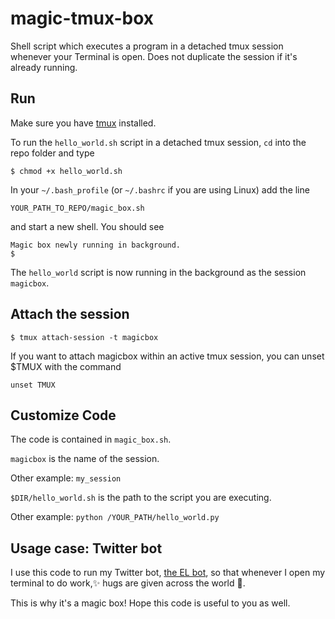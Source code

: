 # magic-tmux-box
Shell script which executes a program in a detached tmux session whenever your Terminal is open. Does not duplicate the session if it's already running.

## Run

Make sure you have [tmux](https://github.com/tmux/tmux/wiki) installed.

To run the `hello_world.sh` script in a detached tmux session, `cd` into the repo folder and type

```
$ chmod +x hello_world.sh
```

In your `~/.bash_profile` (or `~/.bashrc` if you are using Linux) add the line

```
YOUR_PATH_TO_REPO/magic_box.sh
```
and start a new shell. You should see 

```
Magic box newly running in background.
$
```

The `hello_world` script is now running in the background as the session `magicbox`.

## Attach the session

```
$ tmux attach-session -t magicbox
```

If you want to attach magicbox within an active tmux session, you can unset $TMUX with the command 

```
unset TMUX
```

## Customize Code

The code is contained in `magic_box.sh`.

`magicbox` is the name of the session.

Other example: `my_session`

`$DIR/hello_world.sh` is the path to the script you are executing. 

Other example: `python /YOUR_PATH/hello_world.py`

## Usage case: Twitter bot

I use this code to run my Twitter bot, [the EL bot](https://twitter.com/@TheELBot), so that whenever I open my terminal to do work,✨ hugs are given across the world 🌈. 

This is why it's a magic box! Hope this code is useful to you as well. 
